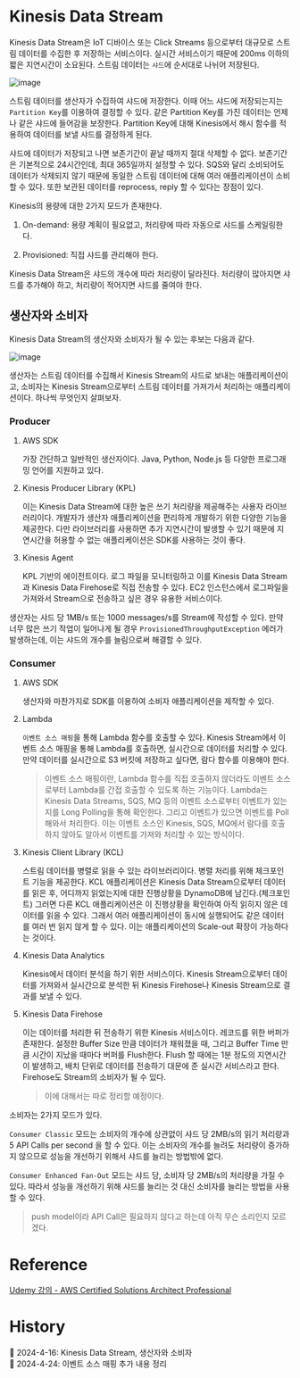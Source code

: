 # Kinesis Data Stream

Kinesis Data Stream은 IoT 디바이스 또는 Click Streams 등으로부터 대규모로 스트림 데이터를 수집한 후 저장하는 서비스이다. 실시간 서비스이기 때문에 200ms 이하의 짧은 지연시간이 소요된다. 스트림 데이터는 `샤드`에 순서대로 나뉘어 저장된다.

![image](https://github.com/Ohjiwoo-lab/TIL/assets/74577768/90e61b58-951a-475e-83e0-75a1eb5e412d)

스트림 데이터를 생산자가 수집하여 샤드에 저장한다. 이때 어느 샤드에 저장되는지는 `Partition Key`를 이용하여 결정할 수 있다. 같은 Partition Key를 가진 데이터는 언제나 같은 샤드에 들어감을 보장한다. Partition Key에 대해 Kinesis에서 해시 함수를 적용하여 데이터를 보낼 샤드를 결정하게 된다.

샤드에 데이터가 저장되고 나면 보존기간이 끝날 때까지 절대 삭제할 수 없다. 보존기간은 기본적으로 24시간인데, 최대 365일까지 설정할 수 있다. SQS와 달리 소비되어도 데이터가 삭제되지 않기 때문에 동일한 스트림 데이터에 대해 여러 애플리케이션이 소비할 수 있다. 또한 보관된 데이터를 reprocess, reply 할 수 있다는 장점이 있다.

Kinesis의 용량에 대한 2가지 모드가 존재한다.

1. On-demand: 용량 계획이 필요없고, 처리량에 따라 자동으로 샤드를 스케일링한다.

2. Provisioned: 직접 샤드를 관리해야 한다.

Kinesis Data Stream은 샤드의 개수에 따라 처리량이 달라진다. 처리량이 많아지면 샤드를 추가해야 하고, 처리량이 적어지면 샤드를 줄여야 한다.

## 생산자와 소비자

Kinesis Data Stream의 생산자와 소비자가 될 수 있는 후보는 다음과 같다.

![image](https://github.com/Ohjiwoo-lab/TIL/assets/74577768/6ab9bc8f-9baf-4584-a257-83b837e291fc)

생산자는 스트림 데이터를 수집해서 Kinesis Stream의 샤드로 보내는 애플리케이션이고, 소비자는 Kinesis Stream으로부터 스트림 데이터를 가져가서 처리하는 애플리케이션이다. 하나씩 무엇인지 살펴보자.

### Producer

1. AWS SDK

    가장 간단하고 일반적인 생산자이다. Java, Python, Node.js 등 다양한 프로그래밍 언어를 지원하고 있다.

2. Kinesis Producer Library (KPL)

    이는 Kinesis Data Stream에 대한 높은 쓰기 처리량을 제공해주는 사용자 라이브러리이다. 개발자가 생산자 애플리케이션을 편리하게 개발하기 위한 다양한 기능을 제공한다. 다만 라이브러리를 사용하면 추가 지연시간이 발생할 수 있기 때문에 지연시간을 허용할 수 없는 애플리케이션은 SDK를 사용하는 것이 좋다.

3. Kinesis Agent

    KPL 기반의 에이전트이다. 로그 파일을 모니터링하고 이를 Kinesis Data Stream과 Kinesis Data Firehose로 직접 전송할 수 있다. EC2 인스턴스에서 로그파일을 가져와서 Stream으로 전송하고 싶은 경우 유용한 서비스이다.

생산자는 샤드 당 1MB/s 또는 1000 messages/s를 Stream에 작성할 수 있다. 만약 너무 많은 쓰기 작업이 일어나게 될 경우 `ProvisionedThroughputException` 에러가 발생하는데, 이는 샤드의 개수를 늘림으로써 해결할 수 있다.

### Consumer

1. AWS SDK

    생산자와 마찬가지로 SDK를 이용하여 소비자 애플리케이션을 제작할 수 있다.

2. Lambda

    `이벤트 소스 매핑`을 통해 Lambda 함수를 호출할 수 있다. Kinesis Stream에서 이벤트 소스 매핑을 통해 Lambda를 호출하면, 실시간으로 데이터를 처리할 수 있다. 만약 데이터를 실시간으로 S3 버킷에 저장하고 싶다면, 람다 함수를 이용해야 한다.

    > 이벤트 소스 매핑이란, Lambda 함수를 직접 호출하지 않더라도 이벤트 소스로부터 Lambda를 간접 호출할 수 있도록 하는 기능이다. Lambda는 Kinesis Data Streams, SQS, MQ 등의 이벤트 소스로부터 이벤트가 있는지를 Long Polling을 통해 확인한다. 그리고 이벤트가 있으면 이벤트를 Poll 해와서 처리한다. 이는 이벤트 소스인 Kinesis, SQS, MQ에서 람다를 호출하지 않아도 알아서 이벤트를 가져와 처리할 수 있는 방식이다.

3. Kinesis Client Library (KCL)

    스트림 데이터를 병렬로 읽을 수 있는 라이브러리이다. 병렬 처리를 위해 체크포인트 기능을 제공한다. KCL 애플리케이션은 Kinesis Data Stream으로부터 데이터를 읽은 후, 어디까지 읽었는지에 대한 진행상황을 DynamoDB에 남긴다.(체크포인트) 그러면 다른 KCL 애플리케이션은 이 진행상황을 확인하여 아직 읽히지 않은 데이터를 읽을 수 있다. 그래서 여러 애플리케이션이 동시에 실행되어도 같은 데이터를 여러 번 읽지 않게 할 수 있다. 이는 애플리케이션의 Scale-out 확장이 가능하다는 것이다.

4. Kinesis Data Analytics

    Kinesis에서 데이터 분석을 하기 위한 서비스이다. Kinesis Stream으로부터 데이터를 가져와서 실시간으로 분석한 뒤 Kinesis Firehose나 Kinesis Stream으로 결과를 보낼 수 있다.

5. Kinesis Data Firehose

    이는 데이터를 처리한 뒤 전송하기 위한 Kinesis 서비스이다. 레코드를 위한 버퍼가 존재한다. 설정한 Buffer Size 만큼 데이터가 채워졌을 때, 그리고 Buffer Time 만큼 시간이 지났을 때마다 버퍼를 Flush한다. Flush 할 때에는 1분 정도의 지연시간이 발생하고, 배치 단위로 데이터를 전송하기 대문에 준 실시간 서비스라고 한다. Firehose도 Stream의 소비자가 될 수 있다.

    > 이에 대해서는 따로 정리할 예정이다.

소비자는 2가지 모드가 있다.

`Consumer Classic` 모드는 소비자의 개수에 상관없이 샤드 당 2MB/s의 읽기 처리량과 5 API Calls per second 을 할 수 있다. 이는 소비자의 개수를 늘려도 처리량이 증가하지 않으므로 성능을 개선하기 위해서 샤드를 늘리는 방법밖에 없다.

`Consumer Enhanced Fan-Out` 모드는 샤드 당, 소비자 당 2MB/s의 처리량을 가질 수 있다. 따라서 성능을 개선하기 위해 샤드를 늘리는 것 대신 소비자를 늘리는 방법을 사용할 수 있다.

> push model이라 API Call은 필요하지 않다고 하는데 아직 무슨 소리인지 모르겠다.

# Reference

[Udemy 강의 - AWS Certified Solutions Architect Professional](https://www.udemy.com/course/aws-csa-professional/?couponCode=KRLETSLEARNNOW)

# History

📌 2024-4-16: Kinesis Data Stream, 생산자와 소비자   
📌 2024-4-24: 이벤트 소스 매핑 추가 내용 정리   